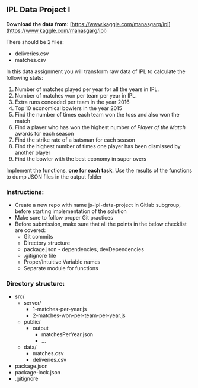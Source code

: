 ## IPL Data Project I

**Download the data from:** [https://www.kaggle.com/manasgarg/ipl](https://www.kaggle.com/manasgarg/ipl)

There should be 2 files:
- deliveries.csv
- matches.csv

In this data assignment you will transform raw data of IPL to calculate the following stats:
1. Number of matches played per year for all the years in IPL.
2. Number of matches won per team per year in IPL.
3. Extra runs conceded per team in the year 2016
4. Top 10 economical bowlers in the year 2015
5. Find the number of times each team won the toss and also won the match
6. Find a player who has won the highest number of *Player of the Match* awards for each season
7. Find the strike rate of a batsman for each season
8. Find the highest number of times one player has been dismissed by another player
9. Find the bowler with the best economy in super overs

Implement the functions, **one for each task**.
Use the results of the functions to dump JSON files in the output folder

### Instructions:
- Create a new repo with name js-ipl-data-project in Gitlab subgroup, before starting implementation of the solution
- Make sure to follow proper Git practices
- Before submission, make sure that all the points in the below checklist are covered:
  - Git commits
  - Directory structure
  - package.json - dependencies, devDependencies
  - .gitignore file
  - Proper/Intuitive Variable names
  - Separate module for functions

### Directory structure:

- src/
  - server/
    - 1-matches-per-year.js
    - 2-matches-won-per-team-per-year.js
  - public/
    - output
        - matchesPerYear.json
        - ...
  - data/
    - matches.csv
    - deliveries.csv
- package.json
- package-lock.json
- .gitignore
